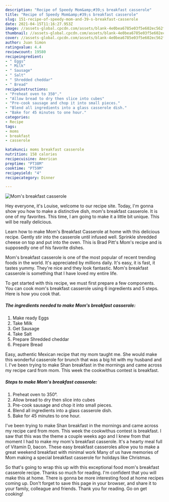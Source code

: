 ```yaml
---
description: "Recipe of Speedy Mom&amp;#39;s breakfast casserole"
title: "Recipe of Speedy Mom&amp;#39;s breakfast casserole"
slug: 151-recipe-of-speedy-mom-and-39-s-breakfast-casserole
date: 2021-04-15T11:16:27.953Z
image: //assets-global.cpcdn.com/assets/blank-4e0bea6785e03f5e602ec562f230caae08da540cada707380b4fe1bbebba43da.png
thumbnail: //assets-global.cpcdn.com/assets/blank-4e0bea6785e03f5e602ec562f230caae08da540cada707380b4fe1bbebba43da.png
cover: //assets-global.cpcdn.com/assets/blank-4e0bea6785e03f5e602ec562f230caae08da540cada707380b4fe1bbebba43da.png
author: Juan Simon
ratingvalue: 4.4
reviewcount: 19580
recipeingredient:
- " Eggs"
- " Milk"
- " Sausage"
- " Salt"
- " Shredded cheddar"
- " Bread"
recipeinstructions:
- "Preheat oven to 350°."
- "Allow bread to dry then slice into cubes"
- "Pre-cook sausage and chop it into small pieces."
- "Blend all ingredients into a glass casserole dish."
- "Bake for 45 minutes to one hour."
categories:
- Recipe
tags:
- moms
- breakfast
- casserole

katakunci: moms breakfast casserole 
nutrition: 158 calories
recipecuisine: American
preptime: "PT38M"
cooktime: "PT59M"
recipeyield: "4"
recipecategory: Dinner

---
```



![Mom&#39;s breakfast casserole](//assets-global.cpcdn.com/assets/blank-4e0bea6785e03f5e602ec562f230caae08da540cada707380b4fe1bbebba43da.png)

Hey everyone, it's Louise, welcome to our recipe site. Today, I'm gonna show you how to make a distinctive dish, mom&#39;s breakfast casserole. It is one of my favorites. This time, I am going to make it a little bit unique. This will be really delicious.

Learn how to make Mom&#39;s Breakfast Casserole at home with this delicious recipe. Gently stir into the casserole until infused well. Sprinkle shredded cheese on top and put into the oven. This is Brad Pitt&#39;s Mom&#39;s recipe and is supposedly one of his favorite dishes.

Mom&#39;s breakfast casserole is one of the most popular of recent trending foods in the world. It's appreciated by millions daily. It's easy, it is fast, it tastes yummy. They're nice and they look fantastic. Mom&#39;s breakfast casserole is something that I have loved my entire life.


To get started with this recipe, we must first prepare a few components. You can cook mom&#39;s breakfast casserole using 6 ingredients and 5 steps. Here is how you cook that.

<!--inarticleads1-->

##### The ingredients needed to make Mom&#39;s breakfast casserole:

1. Make ready  Eggs
1. Take  Milk
1. Get  Sausage
1. Take  Salt
1. Prepare  Shredded cheddar
1. Prepare  Bread


Easy, authentic Mexican recipe that my mom taught me. She would make this wonderful casserole for brunch that was a big hit with my husband and I. I&#39;ve been trying to make Shan breakfast in the mornings and came across my recipe card from mom. This week the cookwithus contest is breakfast. 

<!--inarticleads2-->

##### Steps to make Mom&#39;s breakfast casserole:

1. Preheat oven to 350°.
1. Allow bread to dry then slice into cubes
1. Pre-cook sausage and chop it into small pieces.
1. Blend all ingredients into a glass casserole dish.
1. Bake for 45 minutes to one hour.


I&#39;ve been trying to make Shan breakfast in the mornings and came across my recipe card from mom. This week the cookwithus contest is breakfast. I saw that this was the theme a couple weeks ago and I knew from that moment I had to make my mom&#39;s breakfast casserole. It&#39;s a hearty meal full of Vitamin D, bacon. These easy breakfast casseroles allow you to make a great weekend breakfast with minimal work Many of us have memories of Mom making a special breakfast casserole for holidays like Christmas. 

So that's going to wrap this up with this exceptional food mom&#39;s breakfast casserole recipe. Thanks so much for reading. I'm confident that you will make this at home. There is gonna be more interesting food at home recipes coming up. Don't forget to save this page in your browser, and share it to your family, colleague and friends. Thank you for reading. Go on get cooking!

